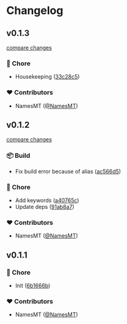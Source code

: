 # Changelog


## v0.1.3

[compare changes](https://github.com/namesmt/aes-gcm/compare/v0.1.2...v0.1.3)

### 🏡 Chore

- Housekeeping ([33c28c5](https://github.com/namesmt/aes-gcm/commit/33c28c5))

### ❤️ Contributors

- NamesMT ([@NamesMT](http://github.com/NamesMT))

## v0.1.2

[compare changes](https://github.com/namesmt/aes-gcm/compare/v0.1.1...v0.1.2)

### 📦 Build

- Fix build error because of alias ([ac566d5](https://github.com/namesmt/aes-gcm/commit/ac566d5))

### 🏡 Chore

- Add keywords ([a40765c](https://github.com/namesmt/aes-gcm/commit/a40765c))
- Update deps ([91ab8a7](https://github.com/namesmt/aes-gcm/commit/91ab8a7))

### ❤️ Contributors

- NamesMT ([@NamesMT](http://github.com/NamesMT))

## v0.1.1


### 🏡 Chore

- Init ([6b1666b](https://github.com/namesmt/aes-gcm/commit/6b1666b))

### ❤️ Contributors

- NamesMT ([@NamesMT](http://github.com/NamesMT))

